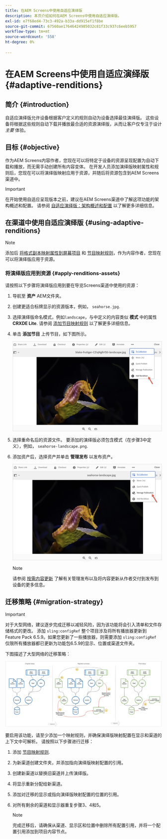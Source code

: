 ```yaml
---
title: 在AEM Screens中使用自适应演绎版
description: 本页介绍如何在AEM Screens中使用自适应演绎版。
exl-id: e7f68ed4-73c3-492a-b33a-dd915ef1f8be
source-git-commit: 67560ae17646424985032c81f33c937c6eeb5957
workflow-type: tm+mt
source-wordcount: '558'
ht-degree: 0%

---
```


# 在AEM Screens中使用自适应演绎版 {#adaptive-renditions}

## 简介 {#introduction}

自适应演绎版允许设备根据客户定义的规则自动为设备选择最佳演绎版。 这些设备将根据这些规则自动下载并播放最合适的资源演绎版，从而让客户仅专注于设计 *主要* 体验。

## 目标 {#objective}

作为AEM Screens内容作者，您现在可以将特定于设备的资源呈现配置为自动下载和播放，而无需手动创建所有内容变体。
在开发人员添加演绎版映射属性和规则后，您现在可以将演绎版映射应用于资源，并随后将资源包含到AEM Screens渠道中。

>[!IMPORTANT]
>在开始使用自适应呈现版本之前，建议在AEM Screens渠道中了解这项功能的架构概述和配置。 请参阅 [自适应演绎版：架构概述和配置](/help/user-guide/adaptive-renditions.md) 以了解更多详细信息。

## 在渠道中使用自适应演绎版 {#using-adaptive-renditions}

>[!NOTE]
>添加后 [将格式副本映射属性到屏幕项目](/help/user-guide/adaptive-renditions.md#rendition-mapping-new) 和 [节目映射规则](/help/user-guide/adaptive-renditions.md#add-rendition-mapping-rules)，作为内容作者，您现在可以将演绎版应用于资源。

### 将演绎版应用到资源 {#apply-renditions-assets}

请按照以下步骤将演绎版应用到要在导览Screens渠道中使用的资源：

1. 导航至 **资产** AEM文件夹。

1. 创建更适合标牌显示的资源版本，例如， `seahorse.jpg`.

1. 选择演绎版命名模式，例如`landscape`，与中定义的内容类似 **模式** 中的属性 **CRXDE Lite**. 请参阅 [添加节目映射规则](/help/user-guide/adaptive-renditions.md#add-rendition-mapping-rules) 以了解更多详细信息。

1. 单击 **添加节目** 上传节目，如下图所示。

   ![图像](/help/user-guide/assets/adaptive-renditions/manage-pub-asset2.png)

1. 选择重命名后的资源文件。 要添加的演绎版必须包含模式（在步骤3中定义），例如， `seahorse-landscape.png`.

1. 添加资产后，选择资产并单击 **管理发布** 以发布资产。

   ![图像](/help/user-guide/assets/adaptive-renditions/manage-pub-asset1.png)

   >[!NOTE]
   >请参阅 [按需内容更新](https://experienceleague.adobe.com/docs/experience-manager-screens/user-guide/authoring/content-updates/on-demand-content.html?lang=en) 了解有关管理发布以及将内容更新从作者交付到发布到设备的更多信息。


## 迁移策略 {#migration-strategy}

>[!IMPORTANT]
>对于大型网络，建议逐步完成迁移以减轻风险，因为该功能将会引入清单和文件存储格式的更改。 添加 `sling:configRef` 整个项目涉及将所有播放器更新到Feature Pack 6.5.9。如果您更新了一些播放器，则需要添加 `sling:configRef` 仅限所有播放器都已更新为功能包6.5.9的显示、位置或渠道文件夹。

下图描述了大型网络的迁移策略：

![图像](/help/user-guide/assets/adaptive-renditions/migration-strategy1.png)

要启用该功能，请至少添加一个映射规则，并确保演绎版映射配置在显示和渠道的上下文中可解析。 请按照以下步骤进行迁移：

1. 添加 [节目映射规则](/help/user-guide/adaptive-renditions.md).
1. 为新渠道创建文件夹，并添加指向演绎版映射配置的引用。
1. 创建新渠道以替换旧渠道并上传演绎版。
1. 将显示重新分配给新渠道。
1. 添加对迁移的显示或指向演绎版映射配置的位置的引用。
1. 对所有剩余的渠道和显示器重复步骤3、4和5。

   >[!NOTE]
   >完成迁移后，请确保从渠道、显示区和位置中删除所有配置引用，并将一个配置引用添加到项目内容节点。
